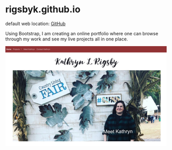 # rigsbyk.github.io
default web location: [GitHub](rigsbyk.github.io/rigsbyk.github.io/)

Using Bootstrap, I am creating an online portfolio where one can browse through my work and see my live projects all in one place. 

![GitHub Logo](/images/read-me.jpg)

